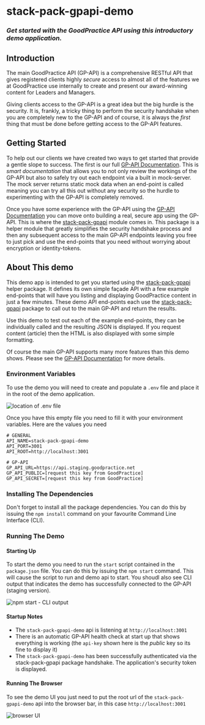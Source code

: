 # stack-pack-gpapi-demo
### _Get started with the GoodPractice API using this introductory demo application._

## Introduction
The main GoodPractice API (GP-API) is a comprehensive RESTful API that gives registered clients highly _secure_ access to almost all of the features we at GoodPractice use internally to create and present our award-winning content for Leaders and Managers.

Giving clients access to the GP-API is a great idea but the big hurdle is the security. It is, frankly, a tricky thing to perform the security handshake when you are completely new to the GP-API and of course, it is always the _first_ thing that must be done before getting access to the GP-API features.

## Getting Started
To help out our clients we have created two ways to get started that provide a gentle slope to success. The first is our full [GP-API Documentation](http://docs.goodpracticeapi.apiary.io/). This is _smart documentation_ that allows you to not only review the workings of the GP-API but also to safely try out each endpoint via a built in mock-server. The mock server returns static mock data when an end-point is called meaning you can try all this out without any security so the hurdle to experimenting with the GP-API is completely removed.

Once you have some experience with the GP-API using the [GP-API Documentation](http://docs.goodpracticeapi.apiary.io/) you can move onto building a real, secure app using the GP-API. This is where the [stack-pack-gpapi](https://github.com/gp-technical/stack-pack-gpapi) module comes in. This package is a helper module that greatly simplifies the security handshake process and then any subsequent access to the main GP-API endpoints leaving you free to just pick and use the end-points that you need without worrying about encryption or identity-tokens.

## About This demo
This demo app is intended to get you started using the [stack-pack-gpapi](https://github.com/gp-technical/stack-pack-gpapi) helper package. It defines its own simple façade API with a few example end-points that will have you listing and displaying GoodPractice content in just a few minutes. These demo API end-points each use the [stack-pack-gpapi](https://github.com/gp-technical/stack-pack-gpapi) package to call out to the main GP-API and return the results.

Use this demo to test out each of the example end-points, they can be individually called and the resulting JSON is displayed. If you request content (article) then the HTML is also displayed with some simple formatting.

Of course the main  GP-API supports many more features than this demo shows. Please see the [GP-API Documentation](http://docs.goodpracticeapi.apiary.io/) for more details.

### Environment Variables
To use the demo you will need to create and populate a `.env` file and place it in the root of the demo application.

![location of .env file](https://s4.postimg.org/4bq9rahh9/stack-pack-gpapi-demo_env_file_location.png)

Once you have this empty file you need to fill it with your environment variables. Here are the values you need

```
# GENERAL
API_NAME=stack-pack-gpapi-demo
API_PORT=3001
API_ROOT=http://localhost:3001

# GP-API
GP_API_URL=https://api.staging.goodpractice.net
GP_API_PUBLIC=[request this key from GoodPractice]
GP_API_SECRET=[request this key from GoodPractice]
```
### Installing The Dependencies
Don't forget to install all the package dependencies. You can do this by issuing the `npm install` command on your favourite Command Line Interface (CLI).

### Running The Demo

#### Starting Up
To start the demo you need to run the `start` script contained in the `package.json` file. You can do this by issuing the `npm start` command. This will cause the script to run and demo api to start. You shoudl also see CLI output that indicates the demo has successfully connected to the GP-API (staging version).

![npm start - CLI output](https://s3.postimg.org/vmj2jqs03/stack-pack-gpapi-demo_start_cli_output.png)

#### Startup Notes
* The `stack-pack-gpapi-demo` api is listening at `http://localhost:3001`
* There is an automatic GP-API health check at start up that shows everything is working (the `api-key` shown here is the *public* key so its fine to display it)
* The `stack-pack-gpapi-demo` has been successfully authenticated via the stack-pack-gpapi package handshake. The application's security token is displayed.

#### Running The Browser

To see the demo UI you just need to put the root url of the `stack-pack-gpapi-demo` api into the browser bar, in this case `http://localhost:3001`

![browser UI](https://s2.postimg.org/aeootptrd/stack-pack-gpapi-demo_browser.png)

